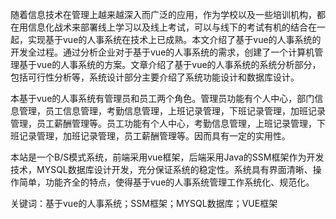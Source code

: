 随着信息技术在管理上越来越深入而广泛的应用，作为学校以及一些培训机构，都在用信息化战术来部署线上学习以及线上考试，可以与线下的考试有机的结合在一起，实现基于vue的人事系统在技术上已成熟。本文介绍了基于vue的人事系统的开发全过程。通过分析企业对于基于vue的人事系统的需求，创建了一个计算机管理基于vue的人事系统的方案。文章介绍了基于vue的人事系统的系统分析部分，包括可行性分析等，系统设计部分主要介绍了系统功能设计和数据库设计。

本基于vue的人事系统有管理员和员工两个角色。管理员功能有个人中心，部门信息管理，员工信息管理，考勤信息管理，上班记录管理，下班记录管理，加班记录管理，员工薪酬管理等。员工功能有个人中心，考勤信息管理，上班记录管理，下班记录管理，加班记录管理，员工薪酬管理等。因而具有一定的实用性。

本站是一个B/S模式系统，前端采用vue框架，后端采用Java的SSM框架作为开发技术，MYSQL数据库设计开发，充分保证系统的稳定性。系统具有界面清晰、操作简单，功能齐全的特点，使得基于vue的人事系统管理工作系统化、规范化。

关键词：基于vue的人事系统；SSM框架；MYSQL数据库；VUE框架
